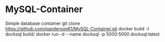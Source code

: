 # MySQL-Container
Simple database container
git clone https://github.com/panderson61/MySQL-Container.git
docker build -t docksql build/
docker run -d --name docksql -p 5000:5000 docksql:latest
